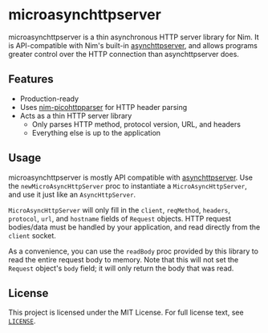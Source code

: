 # microasynchttpserver
microasynchttpserver is a thin asynchronous HTTP server library for Nim. It is
API-compatible with Nim's built-in
[asynchttpserver](https://nim-lang.org/docs/asynchttpserver.html),
and allows programs greater control over the HTTP connection than
asynchttpserver does.

## Features
 * Production-ready
 * Uses
   [nim-picohttpparser](https://github.com/philip-wernersbach/nim-picohttpparser)
   for HTTP header parsing
 * Acts as a thin HTTP server library
    * Only parses HTTP method, protocol version, URL, and headers
    * Everything else is up to the application

## Usage
microasynchttpserver is mostly API compatible with
[asynchttpserver](https://github.com/nim-lang/Nim/blob/devel/lib/pure/asynchttpserver.nim).
Use the `newMicroAsyncHttpServer` proc to instantiate a `MicroAsyncHttpServer`,
and use it just like an `AsyncHttpServer`.

`MicroAsyncHttpServer` will only fill in the `client`, `reqMethod`, `headers`,
`protocol`, `url`, and `hostname` fields of `Request` objects. HTTP request
bodies/data must be handled by your application, and read directly from the
`client` socket.

As a convenience, you can use the `readBody` proc provided by this library to read the entire request body to memory.
Note that this will not set the `Request` object's `body` field; it will only return the body that was read.

## License
This project is licensed under the MIT License. For full license text, see
[`LICENSE`](LICENSE).
